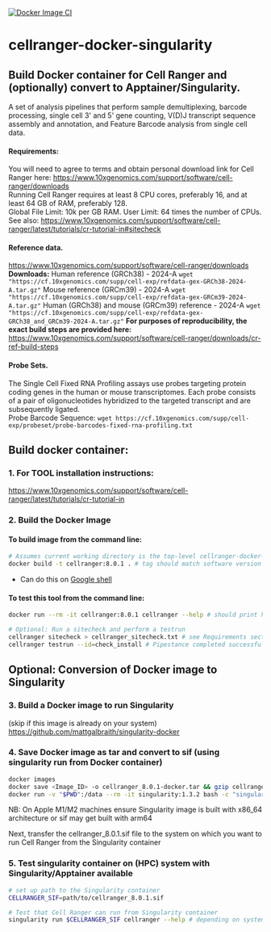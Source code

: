 [![Docker Image CI](https://github.com/mattgalbraith/cellranger-docker-singularity/actions/workflows/docker-image.yml/badge.svg)](https://github.com/mattgalbraith/cellranger-docker-singularity/actions/workflows/docker-image.yml)

# cellranger-docker-singularity

## Build Docker container for Cell Ranger and (optionally) convert to Apptainer/Singularity.  

A set of analysis pipelines that perform sample demultiplexing, barcode processing, single cell 3' and 5' gene counting, V(D)J transcript sequence assembly and annotation, and Feature Barcode analysis from single cell data.  
  
#### Requirements:
You will need to agree to terms and obtain personal download link for Cell Ranger here:
https://www.10xgenomics.com/support/software/cell-ranger/downloads  
Running Cell Ranger requires at least 8 CPU cores, preferably 16, and at least 64 GB of RAM, preferably 128.  
Global File Limit: 10k per GB RAM. User Limit: 64 times the number of CPUs.  
See also: https://www.10xgenomics.com/support/software/cell-ranger/latest/tutorials/cr-tutorial-in#sitecheck  

#### Reference data.  
https://www.10xgenomics.com/support/software/cell-ranger/downloads
**Downloads:**
Human reference (GRCh38) - 2024-A
```wget "https://cf.10xgenomics.com/supp/cell-exp/refdata-gex-GRCh38-2024-A.tar.gz"```
Mouse reference (GRCm39) - 2024-A
```wget "https://cf.10xgenomics.com/supp/cell-exp/refdata-gex-GRCm39-2024-A.tar.gz"```
Human (GRCh38) and mouse (GRCm39) reference - 2024-A
```wget "https://cf.10xgenomics.com/supp/cell-exp/refdata-gex-GRCh38_and_GRCm39-2024-A.tar.gz"```
**For purposes of reproducibility, the exact build steps are provided here:**
https://www.10xgenomics.com/support/software/cell-ranger/downloads/cr-ref-build-steps  

#### Probe Sets. 
The Single Cell Fixed RNA Profiling assays use probes targeting protein coding genes in the human or mouse transcriptomes. Each probe consists of a pair of oligonucleotides hybridized to the targeted transcript and are subsequently ligated.  
Probe Barcode Sequence:
```wget https://cf.10xgenomics.com/supp/cell-exp/probeset/probe-barcodes-fixed-rna-profiling.txt```

  
## Build docker container:  

### 1. For TOOL installation instructions:  
https://www.10xgenomics.com/support/software/cell-ranger/latest/tutorials/cr-tutorial-in    


### 2. Build the Docker Image

#### To build image from the command line:  
``` bash
# Assumes current working directory is the top-level cellranger-docker-singularity directory
docker build -t cellranger:8.0.1 . # tag should match software version
```
* Can do this on [Google shell](https://shell.cloud.google.com)

#### To test this tool from the command line:
``` bash
docker run --rm -it cellranger:8.0.1 cellranger --help # should print help information

# Optional: Run a sitecheck and perform a testrun
cellranger sitecheck > cellranger_sitecheck.txt # see Requirements section above
cellranger testrun --id=check_install # Pipestance completed successfully!
```

## Optional: Conversion of Docker image to Singularity  

### 3. Build a Docker image to run Singularity  
(skip if this image is already on your system)  
https://github.com/mattgalbraith/singularity-docker

### 4. Save Docker image as tar and convert to sif (using singularity run from Docker container)  
``` bash
docker images
docker save <Image_ID> -o cellranger_8.0.1-docker.tar && gzip cellranger_8.0.1-docker.tar # = IMAGE_ID of <tool> image
docker run -v "$PWD":/data --rm -it singularity:1.3.2 bash -c "singularity build /data/cellranger_8.0.1.sif docker-archive:///data/cellranger_8.0.1-docker.tar.gz"
```
NB: On Apple M1/M2 machines ensure Singularity image is built with x86_64 architecture or sif may get built with arm64  

Next, transfer the cellranger_8.0.1.sif file to the system on which you want to run Cell Ranger from the Singularity container  

### 5. Test singularity container on (HPC) system with Singularity/Apptainer available  
``` bash
# set up path to the Singularity container
CELLRANGER_SIF=path/to/cellranger_8.0.1.sif

# Test that Cell Ranger can run from Singularity container
singularity run $CELLRANGER_SIF cellranger --help # depending on system/version, singularity may be called apptainer
```